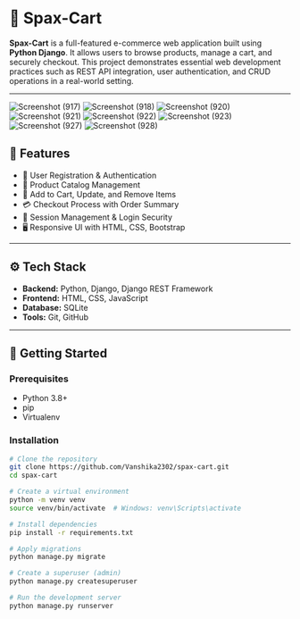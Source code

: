 # 🛒 Spax-Cart

**Spax-Cart** is a full-featured e-commerce web application built using **Python Django**. It allows users to browse products, manage a cart, and securely checkout. This project demonstrates essential web development practices such as REST API integration, user authentication, and CRUD operations in a real-world setting.

---
![Screenshot (917)](https://github.com/Vanshika2302/Spax-Cart/assets/104651157/610e12fc-6726-4c1f-bd46-56d7cdfff1bd)
![Screenshot (918)](https://github.com/Vanshika2302/Spax-Cart/assets/104651157/51bfaa32-0abb-45e5-bb09-04385cc3c73f)
![Screenshot (920)](https://github.com/Vanshika2302/Spax-Cart/assets/104651157/f7b4af41-5350-499b-8b29-fba9f3e86c87)
![Screenshot (921)](https://github.com/Vanshika2302/Spax-Cart/assets/104651157/27afa229-6668-49d4-8be5-e37bf67df84c)
![Screenshot (922)](https://github.com/Vanshika2302/Spax-Cart/assets/104651157/0fb96940-e86e-45cc-aa33-d45d4ccf8945)
![Screenshot (923)](https://github.com/Vanshika2302/Spax-Cart/assets/104651157/e4ac3926-f3d3-4047-8bef-7bb78af7f1ba)
![Screenshot (927)](https://github.com/Vanshika2302/Spax-Cart/assets/104651157/50ecdb61-8c58-4634-bdbc-b6f2e510789b)
![Screenshot (928)](https://github.com/Vanshika2302/Spax-Cart/assets/104651157/a46b7a33-2f88-4abe-90f8-e77baa7c2def)

## 🚀 Features

- 👤 User Registration & Authentication
- 🧾 Product Catalog Management
- 🛒 Add to Cart, Update, and Remove Items
- 💳 Checkout Process with Order Summary
- 🔐 Session Management & Login Security
- 🖥️ Responsive UI with HTML, CSS, Bootstrap


---

## ⚙️ Tech Stack

- **Backend:** Python, Django, Django REST Framework
- **Frontend:** HTML, CSS, JavaScript
- **Database:** SQLite
- **Tools:** Git, GitHub

---

## 🏁 Getting Started

### Prerequisites

- Python 3.8+
- pip
- Virtualenv

### Installation

```bash
# Clone the repository
git clone https://github.com/Vanshika2302/spax-cart.git
cd spax-cart

# Create a virtual environment
python -m venv venv
source venv/bin/activate  # Windows: venv\Scripts\activate

# Install dependencies
pip install -r requirements.txt

# Apply migrations
python manage.py migrate

# Create a superuser (admin)
python manage.py createsuperuser

# Run the development server
python manage.py runserver


